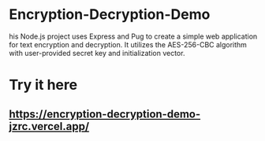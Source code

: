 # Encryption-Decryption-Demo
his Node.js project uses Express and Pug to create a simple web application\
for text encryption and decryption. It utilizes the AES-256-CBC algorithm with user-provided secret key and initialization vector.
# Try it here
## https://encryption-decryption-demo-jzrc.vercel.app/
